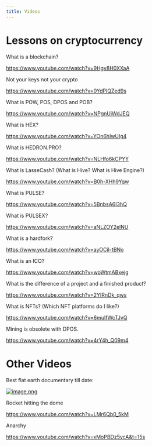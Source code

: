 ```yaml
---
title: Videos
---
```


# Lessons on cryptocurrency

What is a blockchain?

https://www.youtube.com/watch?v=9Hgv8H0XXaA

Not your keys not your crypto

https://www.youtube.com/watch?v=0YdPlQZed9s

What is POW, POS, DPOS and POB?

https://www.youtube.com/watch?v=NPgnUiWdJEQ

What is HEX?

https://www.youtube.com/watch?v=YOn6hIwUIg4

What is HEDRON.PRO?

https://www.youtube.com/watch?v=NLHfo6kCPYY

What is LasseCash? (What is Hive? What is Hive Engine?)

https://www.youtube.com/watch?v=B0h-XHh9Yqw

What is PULSE?

https://www.youtube.com/watch?v=5BnbsA6I3hQ

What is PULSEX?

https://www.youtube.com/watch?v=aNLZOY2elNU

What is a hardfork?

https://www.youtube.com/watch?v=ayOCiI-tBNo

What is an ICO?

https://www.youtube.com/watch?v=woWtmABxejg

What is the difference of a project and a finished product?

https://www.youtube.com/watch?v=2YIRnDk_qws

What is NFTs? (Which NFT platforms do I like?)

https://www.youtube.com/watch?v=6muIfWcTJvQ

Mining is obsolete with DPOS.

https://www.youtube.com/watch?v=4rY4h_Q09m4



# Other Videos

Best flat earth documentary till date:

[![image.png](https://images.hive.blog/DQmUzxvVKpNmhdhfzMYVRuMoawbXws8YgZfC5UWBcfqwmUF/image.png)](https://odysee.com/@ODDTV:b/level-(2021)-first-flat-earth:6)

Rocket hitting the dome

https://www.youtube.com/watch?v=LMr6Qb0_5kM

Anarchy

https://www.youtube.com/watch?v=xMoPBDz5ycA&t=15s


